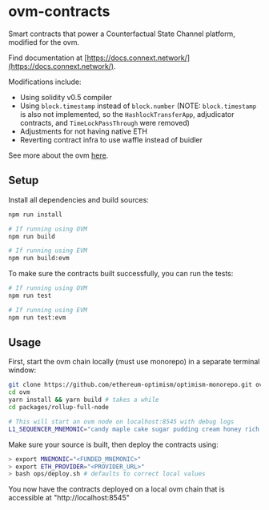 # ovm-contracts

Smart contracts that power a Counterfactual State Channel platform, modified for the ovm.

Find documentation at [https://docs.connext.network/](https://docs.connext.network/).

Modifications include:

- Using solidity v0.5 compiler
- Using `block.timestamp` instead of `block.number` (NOTE: `block.timestamp` is also not implemented, so the `HashlockTransferApp`, adjudicator contracts, and `TimeLockPassThrough` were removed)
- Adjustments for not having native ETH
- Reverting contract infra to use waffle instead of buidler

See more about the ovm [here](https://docs.optimism.io/).

## Setup

Install all dependencies and build sources:

```bash
npm run install

# If running using OVM
npm run build

# If running using EVM
npm run build:evm
```

To make sure the contracts built successfully, you can run the tests:

```bash
# If running using OVM
npm run test

# If running using EVM
npm run test:evm
```

## Usage

First, start the ovm chain locally (must use monorepo) in a separate terminal window:

```bash
git clone https://github.com/ethereum-optimism/optimism-monorepo.git ovm
cd ovm
yarn install && yarn build # takes a while
cd packages/rollup-full-node

# This will start an ovm node on localhost:8545 with debug logs
L1_SEQUENCER_MNEMONIC="candy maple cake sugar pudding cream honey rich smooth crumble sweet treat" yarn server:fullnode-test:debug
```

Make sure your source is built, then deploy the contracts using:

```bash
> export MNEMONIC="<FUNDED_MNEMONIC>"
> export ETH_PROVIDER="<PROVIDER_URL>"
> bash ops/deploy.sh # defaults to correct local values
```

You now have the contracts deployed on a local ovm chain that is accessible at "http://localhost:8545"
